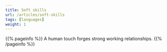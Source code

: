 ```yaml
---
title: Soft skills
url: /articles/soft-skills
tags: [languages]
weight: 1
---
```


{{% pageinfo %}}
A human touch forges strong working relationships.
{{% /pageinfo %}}

